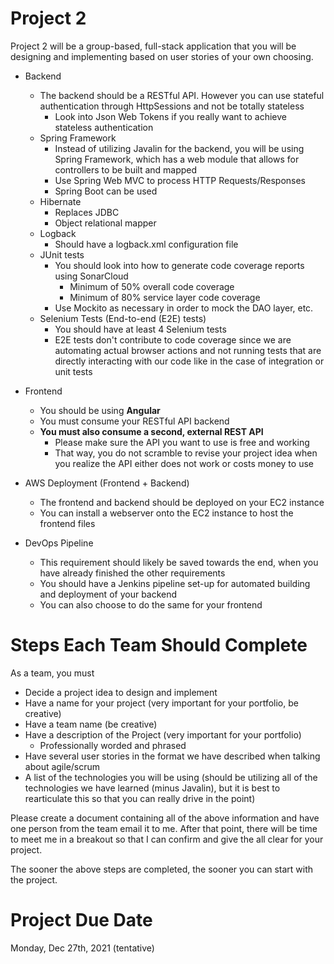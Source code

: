 # Project 2

Project 2 will be a group-based, full-stack application that you will be designing and implementing based on user stories of your own choosing.

- Backend
    - The backend should be a RESTful API. However you can use stateful authentication through HttpSessions and not be totally stateless
        - Look into Json Web Tokens if you really want to achieve stateless authentication
    - Spring Framework
        - Instead of utilizing Javalin for the backend, you will be using Spring Framework, which has a web module that allows for controllers to be built and mapped
        - Use Spring Web MVC to process HTTP Requests/Responses
        - Spring Boot can be used
    - Hibernate
        - Replaces JDBC
        - Object relational mapper
    - Logback
        - Should have a logback.xml configuration file
    - JUnit tests
        - You should look into how to generate code coverage reports using SonarCloud
            - Minimum of 50% overall code coverage
            - Minimum of 80% service layer code coverage
        - Use Mockito as necessary in order to mock the DAO layer, etc.
    - Selenium Tests (End-to-end (E2E) tests)
        - You should have at least 4 Selenium tests
        - E2E tests don't contribute to code coverage since we are automating actual browser actions and not running tests that are directly interacting with our code like in the case of integration or unit tests
- Frontend
    - You should be using **Angular**
    - You must consume your RESTful API backend
    - **You must also consume a second, external REST API**
        - Please make sure the API you want to use is free and working
        - That way, you do not scramble to revise your project idea when you realize the API either does not work or costs money to use

- AWS Deployment (Frontend + Backend)
    - The frontend and backend should be deployed on your EC2 instance
    - You can install a webserver onto the EC2 instance to host the frontend files

- DevOps Pipeline
    - This requirement should likely be saved towards the end, when you have already finished the other requirements
    - You should have a Jenkins pipeline set-up for automated building and deployment of your backend
    - You can also choose to do the same for your frontend

# Steps Each Team Should Complete
As a team, you must
- Decide a project idea to design and implement
- Have a name for your project (very important for your portfolio, be creative)
- Have a team name (be creative)
- Have a description of the Project (very important for your portfolio)
    - Professionally worded and phrased
- Have several user stories in the format we have described when talking about agile/scrum
- A list of the technologies you will be using (should be utilizing all of the technologies we have learned (minus Javalin), but it is best to rearticulate this so that you can really drive in the point)

Please create a document containing all of the above information and have one person from the team email it to me. After that point, there will be time to meet me in a breakout so that I can confirm and give the all clear for your project.

The sooner the above steps are completed, the sooner you can start with the project. 

# Project Due Date
Monday, Dec 27th, 2021 (tentative)
